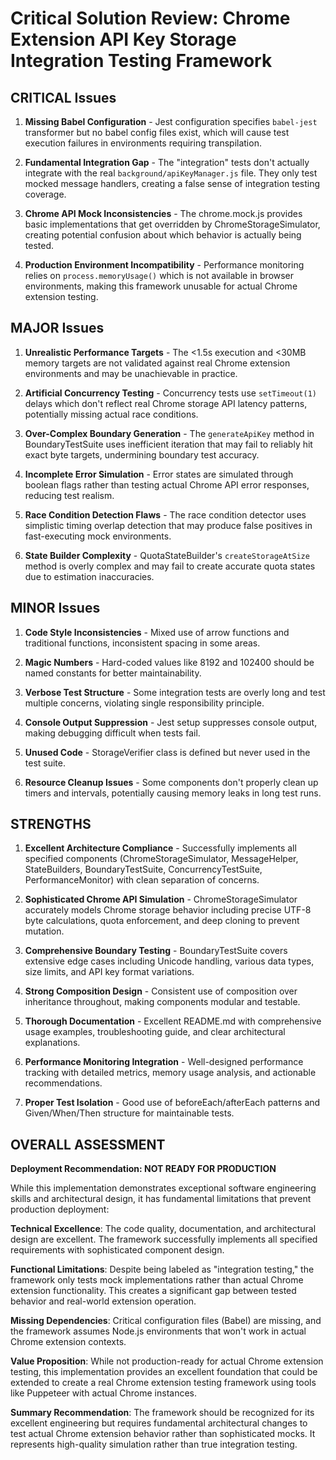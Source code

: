 # Critical Solution Review: Chrome Extension API Key Storage Integration Testing Framework

## **CRITICAL Issues**

1. **Missing Babel Configuration** - Jest configuration specifies `babel-jest` transformer but no babel config files exist, which will cause test execution failures in environments requiring transpilation.

2. **Fundamental Integration Gap** - The "integration" tests don't actually integrate with the real `background/apiKeyManager.js` file. They only test mocked message handlers, creating a false sense of integration testing coverage.

3. **Chrome API Mock Inconsistencies** - The chrome.mock.js provides basic implementations that get overridden by ChromeStorageSimulator, creating potential confusion about which behavior is actually being tested.

4. **Production Environment Incompatibility** - Performance monitoring relies on `process.memoryUsage()` which is not available in browser environments, making this framework unusable for actual Chrome extension testing.

## **MAJOR Issues**

1. **Unrealistic Performance Targets** - The <1.5s execution and <30MB memory targets are not validated against real Chrome extension environments and may be unachievable in practice.

2. **Artificial Concurrency Testing** - Concurrency tests use `setTimeout(1)` delays which don't reflect real Chrome storage API latency patterns, potentially missing actual race conditions.

3. **Over-Complex Boundary Generation** - The `generateApiKey` method in BoundaryTestSuite uses inefficient iteration that may fail to reliably hit exact byte targets, undermining boundary test accuracy.

4. **Incomplete Error Simulation** - Error states are simulated through boolean flags rather than testing actual Chrome API error responses, reducing test realism.

5. **Race Condition Detection Flaws** - The race condition detector uses simplistic timing overlap detection that may produce false positives in fast-executing mock environments.

6. **State Builder Complexity** - QuotaStateBuilder's `createStorageAtSize` method is overly complex and may fail to create accurate quota states due to estimation inaccuracies.

## **MINOR Issues**

1. **Code Style Inconsistencies** - Mixed use of arrow functions and traditional functions, inconsistent spacing in some areas.

2. **Magic Numbers** - Hard-coded values like 8192 and 102400 should be named constants for better maintainability.

3. **Verbose Test Structure** - Some integration tests are overly long and test multiple concerns, violating single responsibility principle.

4. **Console Output Suppression** - Jest setup suppresses console output, making debugging difficult when tests fail.

5. **Unused Code** - StorageVerifier class is defined but never used in the test suite.

6. **Resource Cleanup Issues** - Some components don't properly clean up timers and intervals, potentially causing memory leaks in long test runs.

## **STRENGTHS**

1. **Excellent Architecture Compliance** - Successfully implements all specified components (ChromeStorageSimulator, MessageHelper, StateBuilders, BoundaryTestSuite, ConcurrencyTestSuite, PerformanceMonitor) with clean separation of concerns.

2. **Sophisticated Chrome API Simulation** - ChromeStorageSimulator accurately models Chrome storage behavior including precise UTF-8 byte calculations, quota enforcement, and deep cloning to prevent mutation.

3. **Comprehensive Boundary Testing** - BoundaryTestSuite covers extensive edge cases including Unicode handling, various data types, size limits, and API key format variations.

4. **Strong Composition Design** - Consistent use of composition over inheritance throughout, making components modular and testable.

5. **Thorough Documentation** - Excellent README.md with comprehensive usage examples, troubleshooting guide, and clear architectural explanations.

6. **Performance Monitoring Integration** - Well-designed performance tracking with detailed metrics, memory usage analysis, and actionable recommendations.

7. **Proper Test Isolation** - Good use of beforeEach/afterEach patterns and Given/When/Then structure for maintainable tests.

## **OVERALL ASSESSMENT**

**Deployment Recommendation: NOT READY FOR PRODUCTION**

While this implementation demonstrates exceptional software engineering skills and architectural design, it has fundamental limitations that prevent production deployment:

**Technical Excellence**: The code quality, documentation, and architectural design are excellent. The framework successfully implements all specified requirements with sophisticated component design.

**Functional Limitations**: Despite being labeled as "integration testing," the framework only tests mock implementations rather than actual Chrome extension functionality. This creates a significant gap between tested behavior and real-world extension operation.

**Missing Dependencies**: Critical configuration files (Babel) are missing, and the framework assumes Node.js environments that won't work in actual Chrome extension contexts.

**Value Proposition**: While not production-ready for actual Chrome extension testing, this implementation provides an excellent foundation that could be extended to create a real Chrome extension testing framework using tools like Puppeteer with actual Chrome instances.

**Summary Recommendation**: The framework should be recognized for its excellent engineering but requires fundamental architectural changes to test actual Chrome extension behavior rather than sophisticated mocks. It represents high-quality simulation rather than true integration testing.